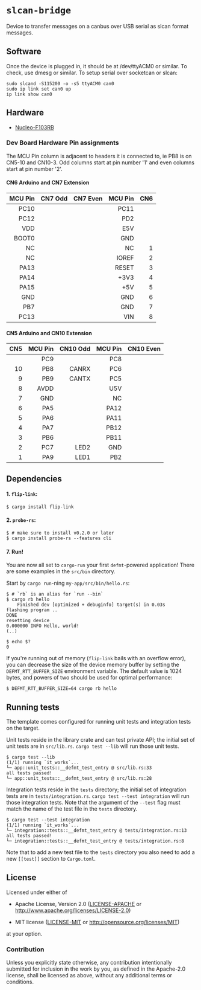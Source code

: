 # `slcan-bridge`

Device to transfer messages on a canbus over USB serial as slcan format messages.

## Software

Once the device is plugged in, it should be at /dev/ttyACM0 or
similar. To check, use dmesg or similar.  To setup serial over
socketcan or slcan:

```
sudo slcand -S115200 -o -s5 ttyACM0 can0
sudo ip link set can0 up
ip link show can0
```

## Hardware

- [Nucleo-F103RB](https://www.st.com/en/evaluation-tools/nucleo-f103rb.html)

### Dev Board Hardware Pin assignments

The MCU Pin column is adjacent to headers it is connected to, ie
PB8 is on CN5-10 and CN10-3. Odd columns start at pin number '1' and even
columns start at pin number '2'.

#### CN6 Arduino and CN7 Extension

| MCU Pin |  CN7 Odd   | CN7 Even  | MCU Pin | CN6 |
|--------:|-----------:|----------:|--------:|----:|
|  PC10   |            |           | PC11    |     |
|  PC12   |            |           |  PD2    |     |
|   VDD   |            |           |  E5V    |     |
| BOOT0   |            |           |  GND    |     |
|    NC   |            |           |   NC    |  1  |
|    NC   |            |           | IOREF   |  2  |
|  PA13   |            |           | RESET   |  3  |
|  PA14   |            |           | +3V3    |  4  |
|  PA15   |            |           |  +5V    |  5  |
|   GND   |            |           |  GND    |  6  |
|   PB7   |            |           |  GND    |  7  |
|  PC13   |            |           |  VIN    |  8  |

#### CN5 Arduino and CN10 Extension

| CN5 | MCU Pin | CN10 Odd  | MCU Pin | CN10 Even |
|----:|--------:|----------:|--------:|----------:|
|     |   PC9   |           |  PC8    |           |
| 10  |   PB8   | CANRX     |  PC6    |           |
|  9  |   PB9   | CANTX     |  PC5    |           |
|  8  |  AVDD   |           |  U5V    |           |
|  7  |   GND   |           |  NC     |           |
|  6  |   PA5   |           |  PA12   |           |
|  5  |   PA6   |           |  PA11   |           |
|  4  |   PA7   |           |  PB12   |           |
|  3  |   PB6   |           |  PB11   |           |
|  2  |   PC7   | LED2      |  GND    |           |
|  1  |   PA9   | LED1      |  PB2    |           |


## Dependencies

#### 1. `flip-link`:

```console
$ cargo install flip-link
```

#### 2. `probe-rs`:

``` console
$ # make sure to install v0.2.0 or later
$ cargo install probe-rs --features cli
```

#### 7. Run!

You are now all set to `cargo-run` your first `defmt`-powered application!
There are some examples in the `src/bin` directory.

Start by `cargo run`-ning `my-app/src/bin/hello.rs`:

``` console
$ # `rb` is an alias for `run --bin`
$ cargo rb hello
    Finished dev [optimized + debuginfo] target(s) in 0.03s
flashing program ..
DONE
resetting device
0.000000 INFO Hello, world!
(..)

$ echo $?
0
```

If you're running out of memory (`flip-link` bails with an overflow error), you can decrease the size of the device memory buffer by setting the `DEFMT_RTT_BUFFER_SIZE` environment variable. The default value is 1024 bytes, and powers of two should be used for optimal performance:

``` console
$ DEFMT_RTT_BUFFER_SIZE=64 cargo rb hello
```

## Running tests

The template comes configured for running unit tests and integration tests on the target.

Unit tests reside in the library crate and can test private API; the initial set of unit tests are in `src/lib.rs`.
`cargo test --lib` will run those unit tests.

``` console
$ cargo test --lib
(1/1) running `it_works`...
└─ app::unit_tests::__defmt_test_entry @ src/lib.rs:33
all tests passed!
└─ app::unit_tests::__defmt_test_entry @ src/lib.rs:28
```

Integration tests reside in the `tests` directory; the initial set of integration tests are in `tests/integration.rs`.
`cargo test --test integration` will run those integration tests.
Note that the argument of the `--test` flag must match the name of the test file in the `tests` directory.

``` console
$ cargo test --test integration
(1/1) running `it_works`...
└─ integration::tests::__defmt_test_entry @ tests/integration.rs:13
all tests passed!
└─ integration::tests::__defmt_test_entry @ tests/integration.rs:8
```

Note that to add a new test file to the `tests` directory you also need to add a new `[[test]]` section to `Cargo.toml`.

## License

Licensed under either of

- Apache License, Version 2.0 ([LICENSE-APACHE](LICENSE-APACHE) or
  http://www.apache.org/licenses/LICENSE-2.0)

- MIT license ([LICENSE-MIT](LICENSE-MIT) or http://opensource.org/licenses/MIT)

at your option.

### Contribution

Unless you explicitly state otherwise, any contribution intentionally submitted
for inclusion in the work by you, as defined in the Apache-2.0 license, shall be
licensed as above, without any additional terms or conditions.

[Knurling]: https://knurling.ferrous-systems.com
[Ferrous Systems]: https://ferrous-systems.com/
[GitHub Sponsors]: https://github.com/sponsors/knurling-rs
